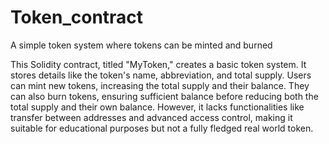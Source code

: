 # Token_contract
A simple token system where tokens can be minted and burned

This Solidity contract, titled "MyToken," creates a basic token system. It stores details like the token's name, abbreviation, and total supply. Users can mint new tokens, increasing the total supply and their balance. They can also burn tokens, ensuring sufficient balance before reducing both the total supply and their own balance. However, it lacks functionalities like transfer between addresses and advanced access control, making it suitable for educational purposes but not a fully fledged real world token.
